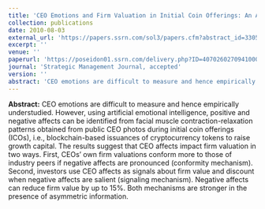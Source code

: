 ```yaml
---
title: 'CEO Emotions and Firm Valuation in Initial Coin Offerings: An Artificial Emotional Intelligence Approach'
collection: publications
date: 2010-08-03
external_url: 'https://papers.ssrn.com/sol3/papers.cfm?abstract_id=3305765'
excerpt: ''
venue: ''
paperurl: 'https://poseidon01.ssrn.com/delivery.php?ID=407026027094100098093096028122001109116084085079093023074100113105026103117066065010048042116060045034000102116117000101085019000017091018092098094077074097069018026014048001102115085123100102087122068078029103074117125002017073067109122026091077074001&EXT=pdf'
journal: 'Strategic Management Journal, accepted'
version: ''
abstract: 'CEO emotions are difficult to measure and hence empirically understudied. However, using artificial emotional intelligence, positive and negative affects can be identified from facial muscle contraction-relaxation patterns obtained from public CEO photos during initial coin offerings (ICOs), i.e., blockchain-based issuances of cryptocurrency tokens to raise growth capital. The results suggest that CEO affects impact firm valuation in two ways. First, CEOs’ own firm valuations conform more to those of industry peers if negative affects are pronounced (conformity mechanism). Second, investors use CEO affects as signals about firm value and discount when negative affects are salient (signaling mechanism). Negative affects can reduce firm value by up to 15%. Both mechanisms are stronger in the presence of asymmetric information.'
---
```


<strong>Abstract:</strong> CEO emotions are difficult to measure and hence empirically understudied. However, using artificial emotional intelligence, positive and negative affects can be identified from facial muscle contraction-relaxation patterns obtained from public CEO photos during initial coin offerings (ICOs), i.e., blockchain-based issuances of cryptocurrency tokens to raise growth capital. The results suggest that CEO affects impact firm valuation in two ways. First, CEOs’ own firm valuations conform more to those of industry peers if negative affects are pronounced (conformity mechanism). Second, investors use CEO affects as signals about firm value and discount when negative affects are salient (signaling mechanism). Negative affects can reduce firm value by up to 15%. Both mechanisms are stronger in the presence of asymmetric information.
